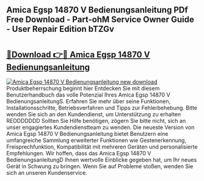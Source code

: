 ## Amica Egsp 14870 V Bedienungsanleitung PDf Free Download - Part-ohM Service Owner Guide - User Repair Edition bTZGv

# <h2><a href="http://df0v1b.blite.top/?on=Amica+Egsp+14870+V+Bedienungsanleitung">🔗Download 👉🔴 Amica Egsp 14870 V Bedienungsanleitung</a></h2>

[![Amica Egsp 14870 V Bedienungsanleitung new download](https://i.imgur.com/lujVjoI.png)](http://df0v1b.blite.top/?on=Amica+Egsp+14870+V+Bedienungsanleitung)
Produktbeherrschung beginnt hier Entdecken Sie mit diesem Benutzerhandbuch das volle Potenzial Ihres Amica Egsp 14870 V BedienungsanleitungS. Erfahren Sie mehr über seine Funktionen, Installationsschritte, Betriebsverfahren und Tipps zur Fehlerbehebung. Bitte wenden Sie sich an den Kundendienst, um Unterstützung zu erhalten REDDDDDDD Sollten Sie Hilfe benötigen, zögern Sie bitte nicht, sich an unser engagiertes Kundendienstteam zu wenden. Die neueste Version von Amica Egsp 14870 V Bedienungsanleitung bietet Benutzern eine umfangreiche Sammlung erweiterter Funktionen wie Gestenerkennung, Freisprechfunktion, Kompatibilität mit mehreren Geräten und personalisierte Empfehlungen. Wir hoffen, dass das Amica Egsp 14870 V BedienungsanleitungD Ihnen wertvolle Einblicke gegeben hat, um Ihr neues Gerät in Schwung zu bringen. Wenn Sie auf Probleme stoßen, wenden Sie sich an unseren Kundenservice.
